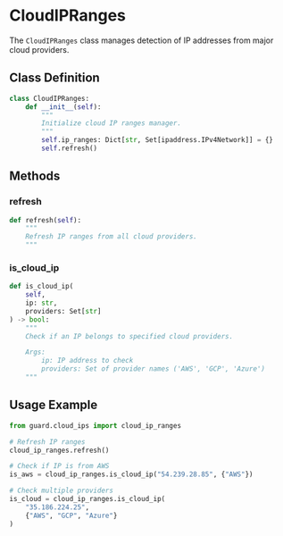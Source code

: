 # CloudIPRanges

The `CloudIPRanges` class manages detection of IP addresses from major cloud providers.

## Class Definition

```python
class CloudIPRanges:
    def __init__(self):
        """
        Initialize cloud IP ranges manager.
        """
        self.ip_ranges: Dict[str, Set[ipaddress.IPv4Network]] = {}
        self.refresh()
```

## Methods

### refresh

```python
def refresh(self):
    """
    Refresh IP ranges from all cloud providers.
    """
```

### is_cloud_ip

```python
def is_cloud_ip(
    self,
    ip: str,
    providers: Set[str]
) -> bool:
    """
    Check if an IP belongs to specified cloud providers.

    Args:
        ip: IP address to check
        providers: Set of provider names ('AWS', 'GCP', 'Azure')
    """
```

## Usage Example

```python
from guard.cloud_ips import cloud_ip_ranges

# Refresh IP ranges
cloud_ip_ranges.refresh()

# Check if IP is from AWS
is_aws = cloud_ip_ranges.is_cloud_ip("54.239.28.85", {"AWS"})

# Check multiple providers
is_cloud = cloud_ip_ranges.is_cloud_ip(
    "35.186.224.25",
    {"AWS", "GCP", "Azure"}
)
``` 